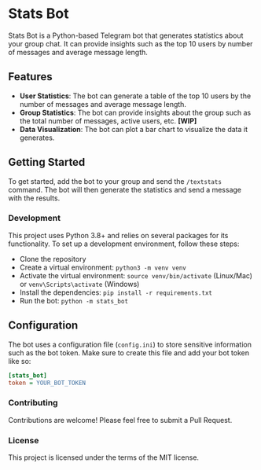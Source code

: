 # Stats Bot

Stats Bot is a Python-based Telegram bot that generates statistics about your group chat. It can provide insights such as the top 10 users by number of messages and average message length.

## Features

- **User Statistics**: The bot can generate a table of the top 10 users by the number of messages and average message length.
- **Group Statistics**: The bot can provide insights about the group such as the total number of messages, active users, etc. **[WIP]**
- **Data Visualization**: The bot can plot a bar chart to visualize the data it generates.

## Getting Started

To get started, add the bot to your group and send the `/textstats` command. The bot will then generate the statistics and send a message with the results.

### Development

This project uses Python 3.8+ and relies on several packages for its functionality. To set up a development environment, follow these steps:

- Clone the repository
- Create a virtual environment: `python3 -m venv venv`
- Activate the virtual environment: `source venv/bin/activate` (Linux/Mac) or `venv\Scripts\activate` (Windows)
- Install the dependencies: `pip install -r requirements.txt`
- Run the bot: `python -m stats_bot`
  
## Configuration

The bot uses a configuration file (`config.ini`) to store sensitive information such as the bot token. Make sure to create this file and add your bot token like so:

```ini
[stats_bot]
token = YOUR_BOT_TOKEN
```

### Contributing

Contributions are welcome! Please feel free to submit a Pull Request.

### License

This project is licensed under the terms of the MIT license.
